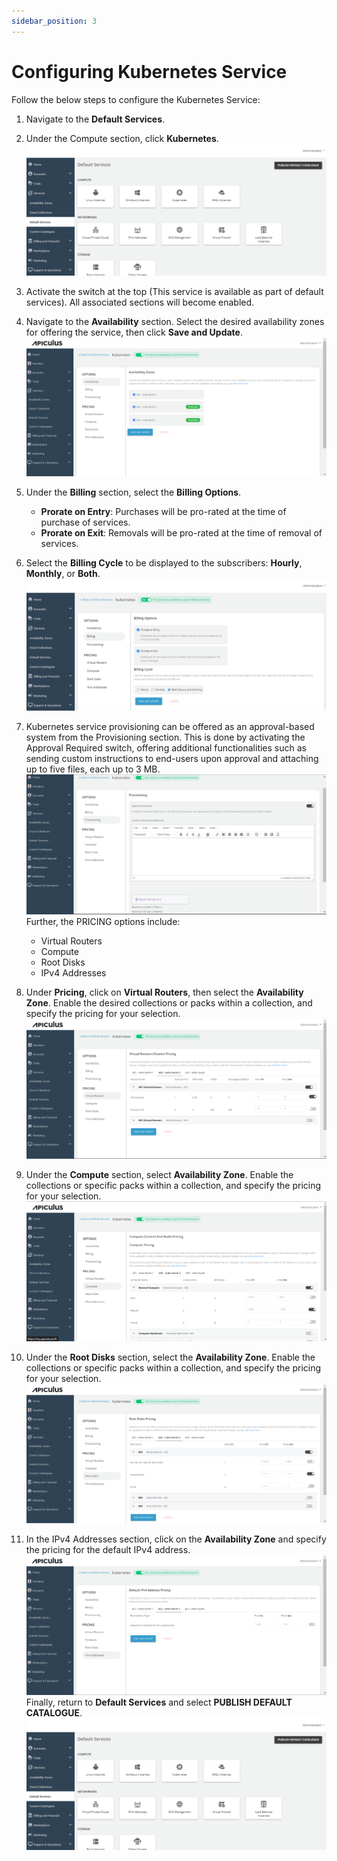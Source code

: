```yaml
---
sidebar_position: 3
---
```

# Configuring Kubernetes Service

Follow the below steps to configure the Kubernetes Service:

1. Navigate to the **Default Services**.
2. Under the Compute section, click **Kubernetes**.![Configuring Kubernetes Instances](img/rhel.png)
3. Activate the switch at the top (This service is available as part of default services). All associated sections will become enabled.
4. Navigate to the **Availability** section. Select the desired availability zones for offering the service, then click **Save and Update**.
![Configuring Kubernetes Service](img/Kubernetes2.png)
5. Under the **Billing** section, select the **Billing Options**.
	- **Prorate on Entry**: Purchases will be pro-rated at the time of purchase of services.
	- **Prorate on Exit**: Removals will be pro-rated at the time of removal of services.
6. Select the **Billing Cycle** to be displayed to the subscribers: **Hourly**, **Monthly**, or **Both**.
![Configuring Kubernetes Service](img/Kubernetes3.png)
6. Kubernetes service provisioning can be offered as an approval-based system from the Provisioning section. This is done by activating the Approval Required switch, offering additional functionalities such as sending custom instructions to end-users upon approval and attaching up to five files, each up to 3 MB.
![Configuring Kubernetes Service](img/Kubernetes4.png)
Further, the PRICING options include:
	- Virtual Routers
	- Compute
	- Root Disks
	- IPv4 Addresses

1. Under **Pricing**, click on **Virtual Routers**, then select the **Availability Zone**. Enable the desired collections or packs within a collection, and specify the pricing for your selection.
![Configuring Kubernetes Service](img/Kubernetes5.png)
1. Under the **Compute** section, select **Availability Zone**. Enable the collections or specific packs within a collection, and specify the pricing for your selection.
![Configuring Kubernetes Service](img/Kubernetes6.png)
1. Under the **Root Disks** section, select the **Availability Zone**. Enable the collections or specific packs within a collection, and specify the pricing for your selection.
![Configuring Kubernetes Service](img/Kubernetes7.png)
1. In the IPv4 Addresses section, click on the **Availability Zone** and specify the pricing for the default IPv4 address.
![Configuring Kubernetes Service](img/Kubernetes8.png)
Finally, return to **Default Services** and select **PUBLISH DEFAULT CATALOGUE**.
![Configuring Kubernetes Instances](img/rhel.png)
